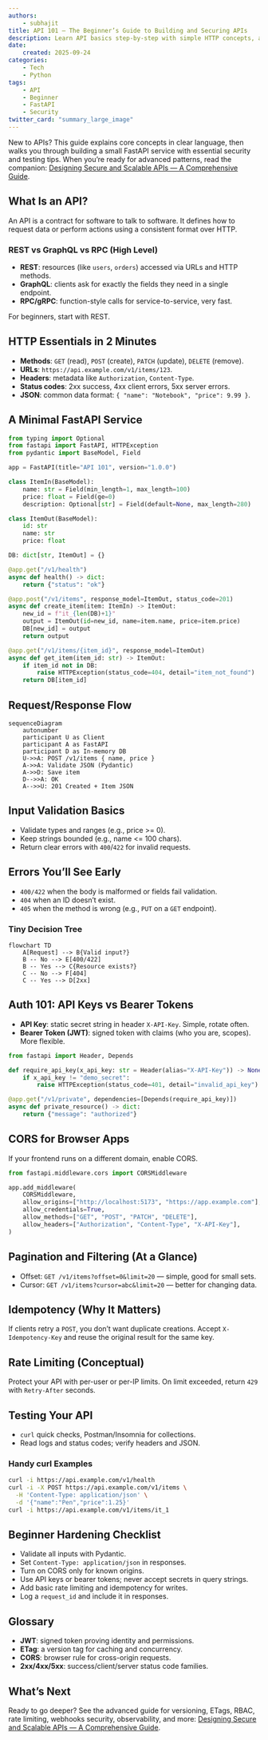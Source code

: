 ```yaml
---
authors:
    - subhajit
title: API 101 — The Beginner’s Guide to Building and Securing APIs
description: Learn API basics step-by-step with simple HTTP concepts, a minimal FastAPI app, beginner security, diagrams, and a handy glossary.
date:
    created: 2025-09-24
categories:
    - Tech
    - Python
tags:
    - API
    - Beginner
    - FastAPI
    - Security
twitter_card: "summary_large_image"
---
```


New to APIs? This guide explains core concepts in clear language, then walks you through building a small FastAPI service with essential security and testing tips. When you’re ready for advanced patterns, read the companion: [Designing Secure and Scalable APIs — A Comprehensive Guide](./designing-secure-and-scalable-apis-a-comprehensive-guide.md).

<!-- more -->

## What Is an API?

An API is a contract for software to talk to software. It defines how to request data or perform actions using a consistent format over HTTP.

### REST vs GraphQL vs RPC (High Level)

- **REST**: resources (like `users`, `orders`) accessed via URLs and HTTP methods.
- **GraphQL**: clients ask for exactly the fields they need in a single endpoint.
- **RPC/gRPC**: function-style calls for service-to-service, very fast.

For beginners, start with REST.

## HTTP Essentials in 2 Minutes

- **Methods**: `GET` (read), `POST` (create), `PATCH` (update), `DELETE` (remove).
- **URLs**: `https://api.example.com/v1/items/123`.
- **Headers**: metadata like `Authorization`, `Content-Type`.
- **Status codes**: 2xx success, 4xx client errors, 5xx server errors.
- **JSON**: common data format: `{ "name": "Notebook", "price": 9.99 }`.

## A Minimal FastAPI Service

```py
from typing import Optional
from fastapi import FastAPI, HTTPException
from pydantic import BaseModel, Field

app = FastAPI(title="API 101", version="1.0.0")

class ItemIn(BaseModel):
    name: str = Field(min_length=1, max_length=100)
    price: float = Field(ge=0)
    description: Optional[str] = Field(default=None, max_length=280)

class ItemOut(BaseModel):
    id: str
    name: str
    price: float

DB: dict[str, ItemOut] = {}

@app.get("/v1/health")
async def health() -> dict:
    return {"status": "ok"}

@app.post("/v1/items", response_model=ItemOut, status_code=201)
async def create_item(item: ItemIn) -> ItemOut:
    new_id = f"it_{len(DB)+1}"
    output = ItemOut(id=new_id, name=item.name, price=item.price)
    DB[new_id] = output
    return output

@app.get("/v1/items/{item_id}", response_model=ItemOut)
async def get_item(item_id: str) -> ItemOut:
    if item_id not in DB:
        raise HTTPException(status_code=404, detail="item_not_found")
    return DB[item_id]
```

## Request/Response Flow

```mermaid
sequenceDiagram
    autonumber
    participant U as Client
    participant A as FastAPI
    participant D as In-memory DB
    U->>A: POST /v1/items { name, price }
    A->>A: Validate JSON (Pydantic)
    A->>D: Save item
    D-->>A: OK
    A-->>U: 201 Created + Item JSON
```

## Input Validation Basics

- Validate types and ranges (e.g., price >= 0).
- Keep strings bounded (e.g., name <= 100 chars).
- Return clear errors with `400`/`422` for invalid requests.

## Errors You’ll See Early

- `400/422` when the body is malformed or fields fail validation.
- `404` when an ID doesn’t exist.
- `405` when the method is wrong (e.g., `PUT` on a `GET` endpoint).

### Tiny Decision Tree

```mermaid
flowchart TD
    A[Request] --> B{Valid input?}
    B -- No --> E[400/422]
    B -- Yes --> C{Resource exists?}
    C -- No --> F[404]
    C -- Yes --> D[2xx]
```

## Auth 101: API Keys vs Bearer Tokens

- **API Key**: static secret string in header `X-API-Key`. Simple, rotate often.
- **Bearer Token (JWT)**: signed token with claims (who you are, scopes). More flexible.

```py
from fastapi import Header, Depends

def require_api_key(x_api_key: str = Header(alias="X-API-Key")) -> None:
    if x_api_key != "demo_secret":
        raise HTTPException(status_code=401, detail="invalid_api_key")

@app.get("/v1/private", dependencies=[Depends(require_api_key)])
async def private_resource() -> dict:
    return {"message": "authorized"}
```

## CORS for Browser Apps

If your frontend runs on a different domain, enable CORS.

```py
from fastapi.middleware.cors import CORSMiddleware

app.add_middleware(
    CORSMiddleware,
    allow_origins=["http://localhost:5173", "https://app.example.com"],
    allow_credentials=True,
    allow_methods=["GET", "POST", "PATCH", "DELETE"],
    allow_headers=["Authorization", "Content-Type", "X-API-Key"],
)
```

## Pagination and Filtering (At a Glance)

- Offset: `GET /v1/items?offset=0&limit=20` — simple, good for small sets.
- Cursor: `GET /v1/items?cursor=abc&limit=20` — better for changing data.

## Idempotency (Why It Matters)

If clients retry a `POST`, you don’t want duplicate creations. Accept `X-Idempotency-Key` and reuse the original result for the same key.

## Rate Limiting (Conceptual)

Protect your API with per-user or per-IP limits. On limit exceeded, return `429` with `Retry-After` seconds.

## Testing Your API

- `curl` quick checks, Postman/Insomnia for collections.
- Read logs and status codes; verify headers and JSON.

### Handy curl Examples

```bash
curl -i https://api.example.com/v1/health
curl -i -X POST https://api.example.com/v1/items \
  -H 'Content-Type: application/json' \
  -d '{"name":"Pen","price":1.25}'
curl -i https://api.example.com/v1/items/it_1
```

## Beginner Hardening Checklist

- Validate all inputs with Pydantic.
- Set `Content-Type: application/json` in responses.
- Turn on CORS only for known origins.
- Use API keys or bearer tokens; never accept secrets in query strings.
- Add basic rate limiting and idempotency for writes.
- Log a `request_id` and include it in responses.

## Glossary

- **JWT**: signed token proving identity and permissions.
- **ETag**: a version tag for caching and concurrency.
- **CORS**: browser rule for cross-origin requests.
- **2xx/4xx/5xx**: success/client/server status code families.

## What’s Next

Ready to go deeper? See the advanced guide for versioning, ETags, RBAC, rate limiting, webhooks security, observability, and more: [Designing Secure and Scalable APIs — A Comprehensive Guide](./designing-secure-and-scalable-apis-a-comprehensive-guide.md).


